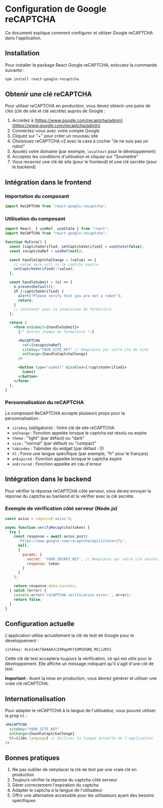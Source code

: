 # Configuration de Google reCAPTCHA

Ce document explique comment configurer et utiliser Google reCAPTCHA dans l'application.

## Installation

Pour installer le package React Google reCAPTCHA, exécutez la commande suivante :

```bash
npm install react-google-recaptcha
```

## Obtenir une clé reCAPTCHA

Pour utiliser reCAPTCHA en production, vous devez obtenir une paire de clés (clé de site et clé secrète) auprès de Google :

1. Accédez à [https://www.google.com/recaptcha/admin](https://www.google.com/recaptcha/admin)
2. Connectez-vous avec votre compte Google
3. Cliquez sur "+" pour créer un nouveau site
4. Choisissez reCAPTCHA v2 avec la case à cocher "Je ne suis pas un robot"
5. Ajoutez votre domaine (par exemple, `localhost` pour le développement)
6. Acceptez les conditions d'utilisation et cliquez sur "Soumettre"
7. Vous recevrez une clé de site (pour le frontend) et une clé secrète (pour le backend)

## Intégration dans le frontend

### Importation du composant

```jsx
import ReCAPTCHA from "react-google-recaptcha";
```

### Utilisation du composant

```jsx
import React, { useRef, useState } from "react";
import ReCAPTCHA from "react-google-recaptcha";

function MyForm() {
  const [captchaVerified, setCaptchaVerified] = useState(false);
  const recaptchaRef = useRef(null);

  const handleCaptchaChange = (value) => {
    // value sera null si le captcha expire
    setCaptchaVerified(!!value);
  };

  const handleSubmit = (e) => {
    e.preventDefault();
    if (!captchaVerified) {
      alert("Please verify that you are not a robot");
      return;
    }
    // Continuer avec la soumission du formulaire
  };

  return (
    <form onSubmit={handleSubmit}>
      {/* Autres champs du formulaire */}

      <ReCAPTCHA
        ref={recaptchaRef}
        sitekey="YOUR_SITE_KEY" // Remplacez par votre clé de site
        onChange={handleCaptchaChange}
      />

      <button type="submit" disabled={!captchaVerified}>
        Submit
      </button>
    </form>
  );
}
```

### Personnalisation du reCAPTCHA

Le composant ReCAPTCHA accepte plusieurs props pour la personnalisation :

- `sitekey` (obligatoire) : Votre clé de site reCAPTCHA
- `onChange` : Fonction appelée lorsque le captcha est résolu ou expire
- `theme` : "light" (par défaut) ou "dark"
- `size` : "normal" (par défaut) ou "compact"
- `tabindex` : Tabindex du widget (par défaut : 0)
- `hl` : Force une langue spécifique (par exemple, "fr" pour le français)
- `onExpired` : Fonction appelée lorsque le captcha expire
- `onErrored` : Fonction appelée en cas d'erreur

## Intégration dans le backend

Pour vérifier la réponse reCAPTCHA côté serveur, vous devez envoyer la réponse du captcha au backend et la vérifier avec la clé secrète.

### Exemple de vérification côté serveur (Node.js)

```javascript
const axios = require('axios');

async function verifyRecaptcha(token) {
  try {
    const response = await axios.post(
      'https://www.google.com/recaptcha/api/siteverify',
      null,
      {
        params: {
          secret: 'YOUR_SECRET_KEY', // Remplacez par votre clé secrète
          response: token
        }
      }
    );

    return response.data.success;
  } catch (error) {
    console.error('reCAPTCHA verification error:', error);
    return false;
  }
}
```

## Configuration actuelle

L'application utilise actuellement la clé de test de Google pour le développement :

```
sitekey: 6LeIxAcTAAAAAJcZVRqyHh71UMIEGNQ_MXjiZKhI
```

Cette clé de test acceptera toujours la vérification, ce qui est utile pour le développement. Elle affiche un message indiquant qu'il s'agit d'une clé de test.

**Important** : Avant la mise en production, vous devrez générer et utiliser une vraie clé reCAPTCHA.

## Internationalisation

Pour adapter le reCAPTCHA à la langue de l'utilisateur, vous pouvez utiliser la prop `hl` :

```jsx
<ReCAPTCHA
  sitekey="YOUR_SITE_KEY"
  onChange={handleCaptchaChange}
  hl={i18n.language} // Utiliser la langue actuelle de l'application
/>
```

## Bonnes pratiques

1. Ne pas oublier de remplacer la clé de test par une vraie clé en production
2. Toujours vérifier la réponse du captcha côté serveur
3. Gérer correctement l'expiration du captcha
4. Adapter le captcha à la langue de l'utilisateur
5. Offrir une alternative accessible pour les utilisateurs ayant des besoins spécifiques
